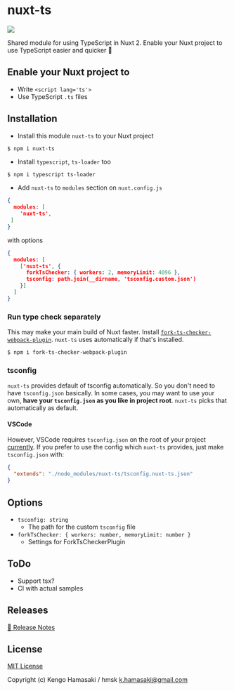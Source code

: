 # nuxt-ts

[![](https://img.shields.io/npm/v/nuxt-ts.svg?style=for-the-badge)](https://www.npmjs.com/package/nuxt-ts)


Shared module for using TypeScript in Nuxt 2.
Enable your Nuxt project to use TypeScript easier and quicker 🍲

## Enable your Nuxt project to

- Write `<script lang='ts'>`
- Use TypeScript `.ts` files

## Installation

- Install this module `nuxt-ts` to your Nuxt project

```sh
$ npm i nuxt-ts
```

- Install `typescript`, `ts-loader` too

```
$ npm i typescript ts-loader
```

- Add `nuxt-ts` to `modules` section on `nuxt.config.js`

```json
{
  modules: [
    'nuxt-ts',
 ]
}
```

with options

```json
{
  modules: [
    ['nuxt-ts', {
      forkTsChecker: { workers: 2, memoryLimit: 4096 },
      tsconfig: path.join(__dirname, 'tsconfig.custom.json')
    }]
  ]
}
```

### Run type check separately

This may make your main build of Nuxt faster. Install [`fork-ts-checker-webpack-plugin`](https://github.com/Realytics/fork-ts-checker-webpack-plugin). `nuxt-ts` uses automatically if that's installed.

```sh
$ npm i fork-ts-checker-webpack-plugin
```

### tsconfig

`nuxt-ts` provides default of tsconfig automatically. So you don't need to have `tsconfig.json` basically. In some cases, you may want to use your own, **have your `tsconfig.json` as you like in project root**. `nuxt-ts` picks that automatically as default. 

#### VSCode

However, VSCode requires `tsconfig.json` on the root of your project [currently](https://github.com/Microsoft/vscode/issues/12463). If you prefer to use the config which `nuxt-ts` provides, just make `tsconfig.json` with:

```json
{
  "extends": "./node_modules/nuxt-ts/tsconfig.nuxt-ts.json"
}
```

## Options

- `tsconfig: string`
  - The path for the custom `tsconfig` file
- `forkTsChecker: { workers: number, memoryLimit: number }`
  - Settings for ForkTsCheckerPlugin

## ToDo

- Support tsx?
- CI with actual samples

## Releases

[📖 Release Notes](./CHANGELOG.md)

## License

[MIT License](./LICENSE)

Copyright (c) Kengo Hamasaki / hmsk <k.hamasaki@gmail.com>
